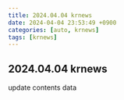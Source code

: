 ```yaml
---
title: 2024.04.04 krnews
date: 2024-04-04 23:53:49 +0900
categories: [auto, krnews]
tags: [krnews]
---
```


## 2024.04.04 krnews

update contents data

